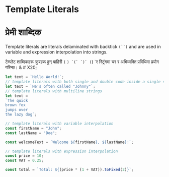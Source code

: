 # Template Literals

# प्रेमी शाब्दिक

Template literals are literals delaminated with backtick `(``)` and are used in variable and expression interpolation into strings.&#x20;

टेम्प्लेट शाब्दिकहरू क्रुरहरू हुन् बाहिरी `(` ``) `(` `)` (``) `र स्ट्रिंगमा चर र अभिव्यक्ति प्रविधिमा प्रयोग गरिन्छ। & # X20;

```javascript
let text = `Hello World!`;
// template literals with both single and double code inside a single string
let text = `He's often called "Johnny"`;
// template literals with multiline strings
let text =
`The quick
brown fox
jumps over
the lazy dog`;

// template literals with variable interpolation
const firstName = "John";
const lastName = "Doe";

const welcomeText = `Welcome ${firstName}, ${lastName}!`;

// template literals with expression interpolation
const price = 10;
const VAT = 0.25;

const total = `Total: ${(price * (1 + VAT)).toFixed(2)}`;
```

&#x20;
